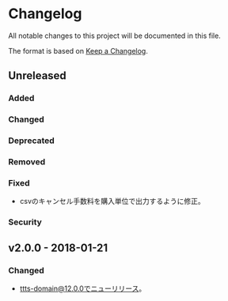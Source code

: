 # Changelog
All notable changes to this project will be documented in this file.

The format is based on [Keep a Changelog](http://keepachangelog.com/).

## Unreleased
### Added

### Changed

### Deprecated

### Removed

### Fixed
- csvのキャンセル手数料を購入単位で出力するように修正。

### Security


## v2.0.0 - 2018-01-21
### Changed
- ttts-domain@12.0.0でニューリリース。